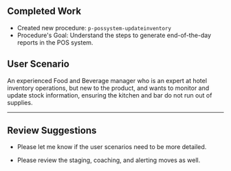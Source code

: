 
## Completed Work

- Created new procedure: `p-possystem-updateinventory`
- Procedure's Goal: Understand the steps to generate end-of-the-day reports in the POS system.



## User Scenario

An experienced Food and Beverage manager who is an expert at hotel inventory
operations, but new to the product, and wants to monitor and update stock information,
ensuring the kitchen and bar do not run out of supplies.

---

## Review Suggestions

- Please let me know if the user scenarios need to be more detailed.

- Please review the staging, coaching, and alerting moves as well. 




